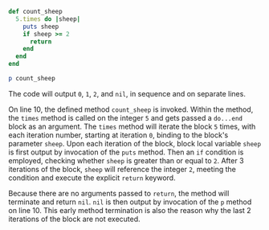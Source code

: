 ```Ruby
def count_sheep
  5.times do |sheep|
    puts sheep
    if sheep >= 2
      return
    end
  end
end

p count_sheep
```
The code will output `0`, `1`, `2`, and `nil`, in sequence and on separate lines.

On line 10, the defined method `count_sheep` is invoked. Within the method, the `times` method is called on the integer `5` and gets passed a `do...end` block as an argument. The `times` method will iterate the block `5` times, with each iteration number, starting at iteration `0`, binding to the block's parameter `sheep`. Upon each iteration of the block, block local variable `sheep` is first output by invocation of the `puts` method. Then an `if` condition is employed, checking whether `sheep` is greater than or equal to `2`. After 3 iterations of the block, `sheep` will reference the integer `2`, meeting the condition and execute the explicit `return` keyword.

Because there are no arguments passed to `return`, the method will terminate and return `nil`. `nil` is then output by invocation of the `p` method on line 10. This early method termination is also the reason why the last 2 iterations of the block are not executed.
